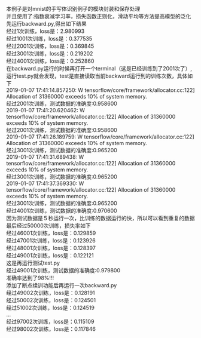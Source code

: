 本例子是对mnist的手写体识别例子的模块封装和保存处理<br>
并且使用了:指数衰减学习率，损失函数正则化，滑动平均等方法提高模型的泛化<br>
先运行backward.py,得出如下结果<br>
经过1次训练，loss是：2.980993<br>
经过1001次训练，loss是：0.377535<br>
经过2001次训练，loss是：0.369845<br>
经过3001次训练，loss是：0.219202<br>
经过4001次训练，loss是：0.252860<br>
在backward.py运行的时候再打开一个terminal（这是已经训练到了2001次了）,运行test.py就会发现，test是直接读取当前backward运行到的训练次数，具体如下<br>
2019-01-07 17:41:14.857250: W tensorflow/core/framework/allocator.cc:122] Allocation of 31360000 exceeds 10% of system memory.<br>
经过2001次训练，测试数据的准确度:0.958600<br>
2019-01-07 17:41:20.620462: W tensorflow/core/framework/allocator.cc:122] Allocation of 31360000 exceeds 10% of system memory.<br>
经过2001次训练，测试数据的准确度:0.958600<br>
2019-01-07 17:41:26.189759: W tensorflow/core/framework/allocator.cc:122] Allocation of 31360000 exceeds 10% of system memory.<br>
经过3001次训练，测试数据的准确度:0.965200<br>
2019-01-07 17:41:31.689438: W tensorflow/core/framework/allocator.cc:122] Allocation of 31360000 exceeds 10% of system memory.<br>
经过3001次训练，测试数据的准确度:0.965200<br>
2019-01-07 17:41:37.369330: W tensorflow/core/framework/allocator.cc:122] Allocation of 31360000 exceeds 10% of system memory.<br>
经过3001次训练，测试数据的准确度:0.965200<br>
经过4001次训练，测试数据的准确度:0.970600<br>
因为测试数据是５秒运行一次，比训练的数据运行的快，所以可以看到重复的数据<br>
最后经过50000次训练，损失率如下<br>
经过46001次训练，loss是：0.129859<br>
经过47001次训练，loss是：0.123926<br>
经过48001次训练，loss是：0.128397<br>
经过49001次训练，loss是：0.122121<br>
这是再运行测试test.py<br>
经过49001次训练，测试数据的准确度:0.979800<br>
准确率达到了98%!!!<br>
添加了断点续训功能后再运行一次backward.py<br>
经过49002次训练，loss是：0.128191<br>
经过50002次训练，loss是：0.124501<br>
经过51002次训练，loss是：0.124519<br>
...<br>
经过97002次训练，loss是：0.115109<br>
经过98002次训练，loss是：0.117846<br>


